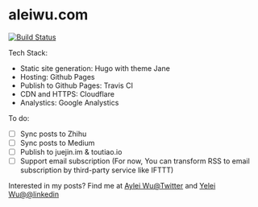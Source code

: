 # aleiwu.com

[![Build Status](https://travis-ci.org/aylei/blog.svg?branch=master)](https://travis-ci.org/aylei/blog)

Tech Stack:

* Static site generation: Hugo with theme Jane
* Hosting: Github Pages
* Publish to Github Pages: Travis CI
* CDN and HTTPS: Cloudflare
* Analystics: Google Analystics

To do:

- [ ] Sync posts to Zhihu
- [ ] Sync posts to Medium
- [ ] Publish to juejin.im & toutiao.io
- [ ] Support email subscription (For now, You can transform RSS to email subscription by third-party service like IFTTT)

Interested in my posts? Find me at [Aylei Wu@Twitter](https://twitter.com/AyleiWu) and [Yelei Wu@@linkedin](https://www.linkedin.com/in/yelei-wu-0850a5141/)
